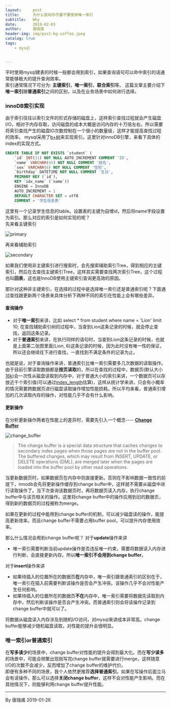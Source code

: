 ```yaml
---
layout:     post
title:      为什么我劝你尽量不要使用唯一索引
subtitle:   Why
date:       2019-02-03
author:     唐瑞甫
header-img: img/post-bg-coffee.jpeg
catalog: true
tags: 
    - mysql


---  
```


平时使用mysql建表的时候一般都会用到索引，如果查询语句可以命中索引的话通常能够极大的提升查询效率。  
索引通常情况下可分为: **主键索引**，**唯一索引**，**联合索引**等。
这篇文章主要介绍下**唯一索引**跟**普通索引**之间的区别，以及在业务场景中如何进行选择。

### innoDB索引实现  

由于索引往往以索引文件的形式存储的磁盘上，这样索引查找过程就会产生磁盘I/O，相对于内存存取，访问磁盘的成本大概是访问内存的十万倍左右，所以需要将索引查找产生的磁盘IO次数控制在一个很小的数量级，这样才能提高查找过程的效率。
mysql采用了[b+树](https://zh.wikipedia.org/wiki/B%2B%E6%A0%91)来实现索引。这里针对innoDB引擎，来看下具体的index的实现方式。

```sql
CREATE TABLE IF NOT EXISTS `student` (
    `id` INT(11) NOT NULL AUTO_INCREMENT COMMENT 'ID',
    `name` VARCHAR(45) NOT NULL COMMENT '姓名',
    `sex` VARCHAR(6) NOT NULL COMMENT '性别',
    `birthday` DATETIME NOT NULL COMMENT '生日',
    PRIMARY KEY (`id`),
    KEY `idx_name` (`name`))
    ENGINE = InnoDB
    AUTO_INCREMENT = 1
    DEFAULT CHARACTER SET = utf8
    COMMENT = '学生信息表'
```

这里有一个记录学生信息的table。设置表的主键为自增id，然后将name字段设置为索引。那么对应的索引是如何实现的呢？  
先来看主键索引  

![primary](https://wx2.sinaimg.cn/mw690/9a30a1bagy1fzthl9uufij20iu0elgnr.jpg)

再来看辅助索引  

![secondary](https://wx3.sinaimg.cn/mw690/9a30a1bagy1fzthl9vnibj20ji0c8jsw.jpg)  

如果我们使用非主键索引进行搜索时，会先搜索辅助索引Tree，得到相应的主键索引，然后在去查找主键索引Tree，这样其实需要查找两次索引Tree，这个过程也叫**回表**，这也是InnoDB使用主键索引查询更高效的原因。

那针对这种非主键索引，在选择的过程中是选择唯一索引还是普通索引呢？下面通过查找跟更新两个场景来具体分析下两种不同的索引在性能上会有哪些差异。

#### 查询操作

- 对于**唯一索引**来讲，比如 select * from student where name = 'Lion' limit 10; 在查找辅助索引树的过程中，当查到Lion这条记录的时候，就会停止查找，返回这条记录。
- 对于**普通索引**来讲，在执行同样的语句时，当查到Lion这条记录的时候，也就是上面第二张图里面(Lion, 6)这条记录的时候，因为此时没有唯一性的保证，所以还会继续往下进行查找，一直找到不满足条件的记录为止。  
  
也就是说，对于查询操作来讲，普通索引比唯一索引需要多几次数据的读取操作。由于目前引擎读取数据都是**按页读取**的，所以在查找的过程中，数据页(默认大小[16k](https://dev.mysql.com/doc/refman/8.0/en/innodb-restrictions.html))会一次性从磁盘读取到内存中，对于普通大小的索引来讲，一个数据页可以存放近千个索引值(可以通过[index_length](https://dev.mysql.com/doc/refman/8.0/en/show-table-status.html)估算)，这样从统计学来讲，只会有小概率的情况需要跨数据页进行磁盘读取操作增加性能损耗。所以平均来看，普通索引增加的几次读取内存的操作，对性能几乎不会有什么影响。

#### 更新操作

在分析更新操作两者在性能上的差异时，需要先引入一个概念---- [**Change Buffer**](https://dev.mysql.com/doc/refman/5.5/en/innodb-change-buffer.html)  
  
  
![change_buffer](https://wx4.sinaimg.cn/mw690/9a30a1bagy1fztkgbn112j20jg0aqabl.jpg)  
  


> The change buffer is a special data structure that caches changes to secondary index pages when those pages are not in the buffer pool. The buffered changes, which may result from INSERT, UPDATE, or DELETE operations (DML), are merged later when the pages are loaded into the buffer pool by other read operations.  

当更新数据页时，如果数据页在内存中则直接更新。否则在不影响数据一致性的前提下，innodb会先将更新操作缓存到change buffer中，这样就不需要从磁盘中进行读取操作了。当下次查询该数据页时，再将数据页读入内存，执行change buffer中与该页相关的操作。这里将change buffer中的操作应用到旧的数据页， 得到新的数据页的过程被称为merge。  

如果在更新的过程中能用到change buffer的机制，可以减少磁盘读的操作，能提高更新效率。而且change buffer不需要占用buffer pool，可以提升内存使用效率。  
  
那么什么情况会用到change buffer呢？
对于**update**操作来讲
- 唯一索引需要判断当前update操作是否违反唯一约束，需要将数据读入内存进行判断，会直接更新内存。所以**唯一索引不会用到change buffer**。  
  
对于**insert**操作来讲
- 如果待插入的位置所在的数据页**在**内存中，唯一索引跟普通索引的区别在于，唯一索引在插入前需要判断该操作是否会产生冲突。该操作几乎不会对性能产生任何影响。
- 如果待插入的位置所在的数据页**不在**内存中，唯一索引需要将数据先读取到内存中，然后判断该操作是否会产生冲突。而普通索引则会将该操作记录到change buffer中就可以了。  
  
将数据从磁盘读入内存涉及到随机I/O访问，对mysql来讲成本非常高。change buffer能够减少随机磁盘读取，对性能的提升会很明显。  

### 唯一索引or普通索引
在**写多读少**的场景中，change buffer对性能的提升会得到最大化。而在**写少读多**的场景中，可能会频繁出现刚写完change buffer就需要进行merge，这样随意I/O的次数不会减少，反而增加了change buffer的维护代价。  
即便有多种不同的场景，我个人依然更推荐**选择普通索引**。如果在写操作后面立马会有读操作，那么可以选择**关闭change buffer**，这样不会对性能产生影响。而在其他情况下，则能够利用change buffer提升性能。
  
  


---
  By 唐瑞甫
  2019-01-26

